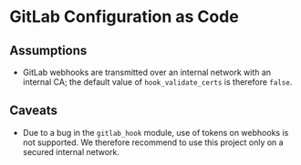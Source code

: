 # GitLab Configuration as Code

## Assumptions

- GitLab webhooks are transmitted over an internal network with
  an internal CA; the default value of ``hook_validate_certs``
  is therefore ``false``.

## Caveats

- Due to a bug in the ``gitlab_hook`` module, use of tokens
  on webhooks is not supported. We therefore recommend to use
  this project only on a secured internal network.

